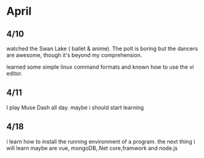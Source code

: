 # April
## 4/10  
watched the Swan Lake ( ballet & anime). The polt is boring but the dancers are awesome, though it's beyond my comprehension.  

learned some simple linux command formats and known how to use the vi editor.

## 4/11
I play Muse Dash all day. maybe i should start learning

## 4/18
i learn how to install the running environment of a program.
the next thing i will learn maybe are vue, mongoDB,.Net core,framwork and node.js
